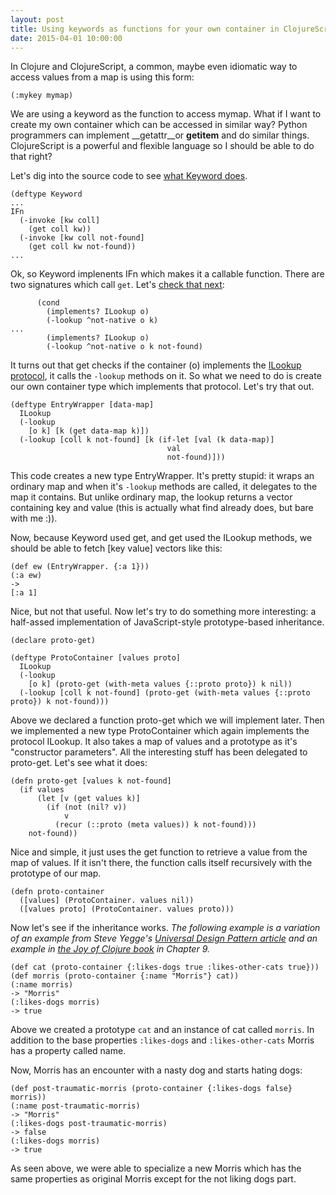 ```yaml
---
layout: post
title: Using keywords as functions for your own container in ClojureScript
date: 2015-04-01 10:00:00
---
```


In Clojure and ClojureScript, a common, maybe even idiomatic way to access values from a map is using this form:

```(:mykey mymap)```

We are using a keyword as the function to access mymap. What if I want to create my own container which can be accessed
in similar way? Python programmers can implement __getattr__or __getitem__ and
do similar things. ClojureScript is a powerful and flexible
language so I should be able to do that right?

Let's dig into the source code to see [what Keyword
does](https://github.com/clojure/clojurescript/blob/4eebd45bd82f40c8e656d97ee996ed91c48a3ec5/src/cljs/cljs/core.cljs#L2778).

```
(deftype Keyword
...
IFn
  (-invoke [kw coll]
    (get coll kw))
  (-invoke [kw coll not-found]
    (get coll kw not-found))
...
```

Ok, so Keyword implenents IFn which makes it a callable
function. There are two signatures which call ``get``. Let's [check
that
next](https://github.com/clojure/clojurescript/blob/4eebd45bd82f40c8e656d97ee996ed91c48a3ec5/src/cljs/cljs/core.cljs#L1567):

```
      (cond
        (implements? ILookup o)
        (-lookup ^not-native o k)
...
        (implements? ILookup o)
        (-lookup ^not-native o k not-found)
```

It turns out that get checks if the container (o) implements the
[ILookup
protocol](https://github.com/clojure/clojurescript/blob/4eebd45bd82f40c8e656d97ee996ed91c48a3ec5/src/cljs/cljs/core.cljs#L391),
it calls the ``-lookup`` methods on it. So what we need to do is
create our own container type which implements that protocol. Let's
try that out.

```
(deftype EntryWrapper [data-map]
  ILookup
  (-lookup
    [o k] [k (get data-map k)])
  (-lookup [coll k not-found] [k (if-let [val (k data-map)]
                                   val
                                   not-found)]))
```

This code creates a new type EntryWrapper. It's pretty stupid: it
wraps an ordinary map and when it's ``-lookup`` methods are called, it
delegates to the map it contains. But unlike ordinary map, the lookup
returns a vector containing key and value (this is actually what find
already does, but bare with me :)).

Now, because Keyword used get, and get used the ILookup methods, we should be able to fetch [key value] vectors like this:

```
(def ew (EntryWrapper. {:a 1}))
(:a ew)
->
[:a 1]
```

Nice, but not that useful. Now let's try to do something more
interesting: a half-assed implementation of JavaScript-style
prototype-based inheritance.


```
(declare proto-get)

(deftype ProtoContainer [values proto]
  ILookup
  (-lookup
    [o k] (proto-get (with-meta values {::proto proto}) k nil))
  (-lookup [coll k not-found] (proto-get (with-meta values {::proto proto}) k not-found)))
```

Above we declared a function proto-get which we will implement
later. Then we implemented a new type ProtoContainer which again
implements the protocol ILookup. It also takes a map of values and a
prototype as it's "constructor parameters". All the interesting stuff
has been delegated to proto-get. Let's see what it does:


```
(defn proto-get [values k not-found]
  (if values
      (let [v (get values k)]
        (if (not (nil? v))
            v
          (recur (::proto (meta values)) k not-found)))
    not-found))
```

Nice and simple, it just uses the get function to retrieve a value
from the map of values. If it isn't there, the function calls itself
recursively with the prototype of our map.

```
(defn proto-container
  ([values] (ProtoContainer. values nil))
  ([values proto] (ProtoContainer. values proto)))
```

Now let's see if the inheritance works. _The following example is a variation
of an example from Steve Yegge's [Universal Design Pattern
article](http://steve-yegge.blogspot.fi/2008/10/universal-design-pattern.html)
and an example in [the Joy of Clojure book](http://www.joyofclojure.com/) in Chapter 9._

```
(def cat (proto-container {:likes-dogs true :likes-other-cats true}))
(def morris (proto-container {:name "Morris"} cat))
(:name morris)
-> "Morris"
(:likes-dogs morris)
-> true
```

Above we created a prototype ``cat`` and an instance of cat called
``morris``. In addition to the base properties ``:likes-dogs`` and
``:likes-other-cats`` Morris has a property called name.

Now, Morris has an encounter with a nasty dog and starts hating dogs:

```
(def post-traumatic-morris (proto-container {:likes-dogs false} morris))
(:name post-traumatic-morris)
-> "Morris"
(:likes-dogs post-traumatic-morris)
-> false
(:likes-dogs morris)
-> true
```

As seen above, we were able to specialize a new Morris which has the
same properties as original Morris except for the not liking dogs
part.